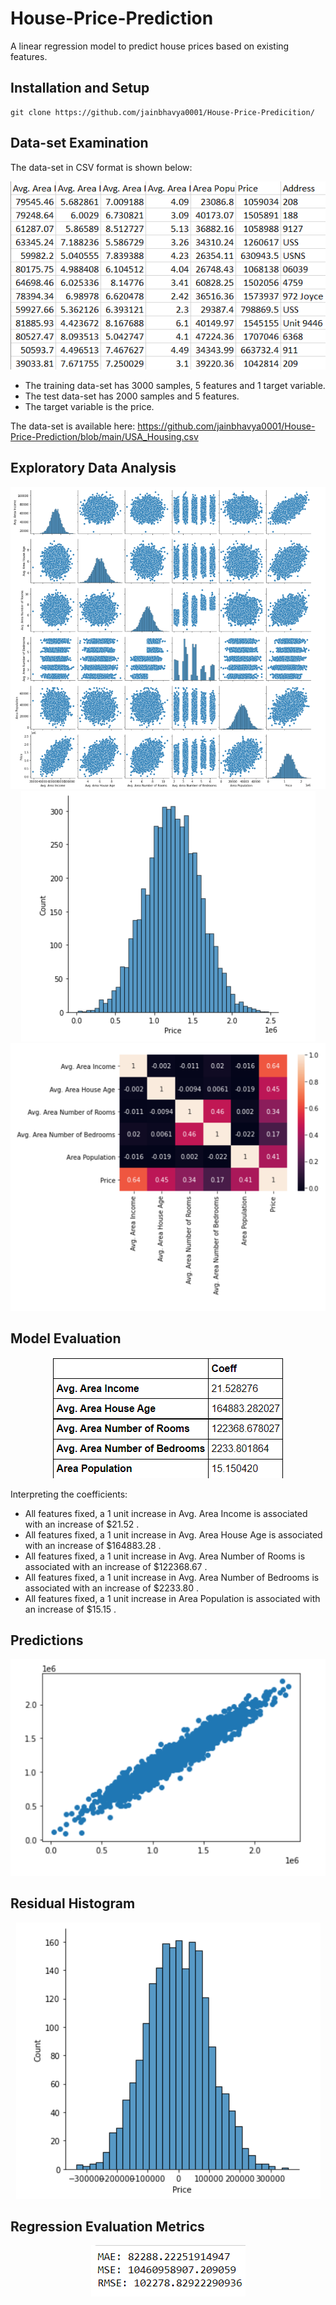 # House-Price-Prediction
A linear regression model to predict house prices based on existing features.

## Installation and Setup
```
git clone https://github.com/jainbhavya0001/House-Price-Predicition/
```

## Data-set Examination 
The data-set in CSV format is shown below:
<center><img src="assets/dataset.png" alt="logo"></center>

* The training data-set has 3000 samples, 5 features and 1 target variable.
* The test data-set has 2000 samples and 5 features.
* The target variable is the price.

The data-set is available here:
https://github.com/jainbhavya0001/House-Price-Prediction/blob/main/USA_Housing.csv

## Exploratory Data Analysis
<center><img src="assets/eda_1.png" alt="logo"></center>
<center><img src="assets/eda_2.png" alt="logo"></center>
<center><img src="assets/eda_3.png" alt="logo"></center>

## Model Evaluation
<center><img src="assets/model_evaluation.png" alt="logo"></center>

Interpreting the coefficients:

* All features fixed, a 1 unit increase in Avg. Area Income is associated with an increase of \$21.52 .
* All features fixed, a 1 unit increase in Avg. Area House Age is associated with an increase of \$164883.28 .
* All features fixed, a 1 unit increase in Avg. Area Number of Rooms is associated with an increase of \$122368.67 .
* All features fixed, a 1 unit increase in Avg. Area Number of Bedrooms is associated with an increase of \$2233.80 .
* All features fixed, a 1 unit increase in Area Population is associated with an increase of \$15.15 .

## Predictions
<center><img src="assets/predictions.png" alt="logo"></center>

## Residual Histogram
<center><img src="assets/residual_histogram.png" alt="logo"></center>

## Regression Evaluation Metrics
<center><img src="assets/metrics.png" alt="logo"></center>
